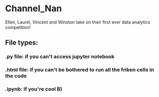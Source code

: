 # Channel_Nan

Ellen, Laurel, Vincent and Winston take on their first ever data analytics competition!

## File types: 
### .py file: if you can't access jupyter notebook
### .html file: if you can't be bothered to run all the friken cells in the code
### .ipynb: if you're cool B)
